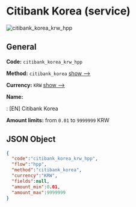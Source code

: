 
# Citibank Korea (service) 
![citibank_korea_krw_hpp](https://static.openfintech.io/payment_methods/citibank_korea_krw_hpp/logo.svg?w=400&c=v0.59.26#w200)  

## General 
 
**Code:** `citibank_korea_krw_hpp` 
 
**Method:** `citibank_korea` 
 [show -->](/payment-methods/citibank_korea/) 
 
**Currency:** `KRW` [show -->](/currencies/KRW/) 
 
**Name:** 
 
:	[EN] Citibank Korea 
 
**Amount limits:** from `0.01` to `9999999` KRW 

## JSON Object 

```json
{
  "code":"citibank_korea_krw_hpp",
  "flow":"hpp",
  "method":"citibank_korea",
  "currency":"KRW",
  "fields":null,
  "amount_min":0.01,
  "amount_max":9999999
}
```  
